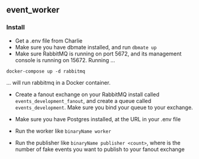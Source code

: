 ## event_worker

### Install

* Get a .env file from Charlie
* Make sure you have dbmate installed, and run `dbmate up`
* Make sure RabbitMQ is running on port 5672, and its management console is running on 15672. Running ...

```
docker-compose up -d rabbitmq
```

   ... will run rabbitmq in a Docker container.
* Create a fanout exchange on your RabbitMQ install called `events_development_fanout`, and create a queue called `events_development`. Make sure you bind your queue to your exchange.

* Make sure you have Postgres installed, at the URL in your .env file

* Run the worker like `binaryName worker`
* Run the publisher like `binaryName publisher <count>`, where <count> is the number of fake events you want to publish to your fanout exchange